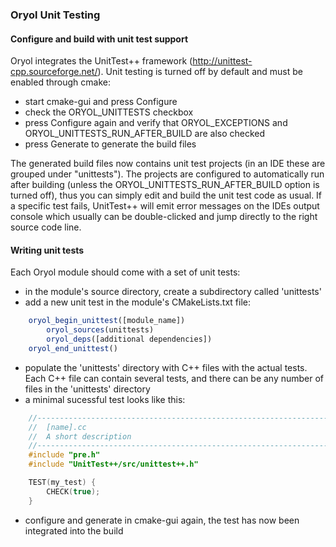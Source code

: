 ### Oryol Unit Testing ###

#### Configure and build with unit test support

Oryol integrates the UnitTest++ framework (http://unittest-cpp.sourceforge.net/). Unit testing
is turned off by default and must be enabled through cmake:

* start cmake-gui and press Configure
* check the ORYOL_UNITTESTS checkbox 
* press Configure again and verify that ORYOL_EXCEPTIONS and ORYOL_UNITTESTS_RUN_AFTER_BUILD are also checked
* press Generate to generate the build files

The generated build files now contains unit test projects (in an IDE these are grouped under "unittests"). The projects are configured to automatically run after building (unless the
ORYOL_UNITTESTS_RUN_AFTER_BUILD option is turned off), thus you can simply edit and build
the unit test code as usual. If a specific test fails, UnitTest++ will emit error messages
on the IDEs output console which usually can be double-clicked and jump directly to the
right source code line.

#### Writing unit tests ####

Each Oryol module should come with a set of unit tests:

* in the module's source directory, create a subdirectory called 'unittests'
* add a new unit test in the module's CMakeLists.txt file:

```cmake
    oryol_begin_unittest([module_name])
        oryol_sources(unittests)
        oryol_deps([additional dependencies])
    oryol_end_unittest()
```


* populate the 'unittests' directory with C++ files with the actual tests. Each C++ file can contain several tests, and there can be any number of files in the 'unittests' directory
* a minimal sucessful test looks like this:

```cpp
    //------------------------------------------------------------------------------
    //  [name].cc
    //  A short description
    //------------------------------------------------------------------------------
    #include "pre.h"
    #include "UnitTest++/src/unittest++.h"

    TEST(my_test) {
        CHECK(true);
    }
```

* configure and generate in cmake-gui again, the test has now been integrated into the build
